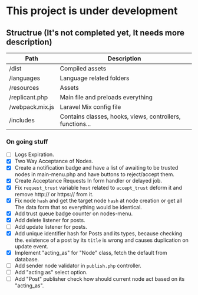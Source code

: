# This project is under development

## Structrue (It's not completed yet, It needs more description)

| Path            | Description                                               |
|-----------------|-----------------------------------------------------------|
| /dist           | Compiled assets                                           |
| /languages      | Language related folders                                  |
| /resources      | Assets                                                    |
| /replicant.php  | Main file and preloads everything                         |
| /webpack.mix.js | Laravel Mix config file                                   |
| /includes       | Contains classes, hooks, views, controllers, functions... |

### On going stuff

   - [ ] Logs Expiration.
   - [X] Two Way Acceptance of Nodes.
   - [X] Create a notification badge and have a list of awaiting to be trusted nodes in main-menu.php and have buttons to reject/accept them.
   - [X] Create Acceptance Requests In form handler or delayed job.
   - [X] Fix `request_trust` variable `host` related to `accept_trust`
         deform it and remove http:// or https:// from it.
   - [X] Fix node `hash` and get the target node `hash` at node creation
         or get all The data form that so everything would be identical.
   - [X] Add trust queue badge counter on nodes-menu.
   - [X] Add delete listener for posts.
   - [ ] Add update listener for posts.
   - [X] Add unique identifier hash for Posts and its types, because checking the.
         existence of a post by its `title` is wrong and causes duplication on update event.
   - [X] Implement "acting_as" for "Node" class, fetch the default from database.
   - [ ] Add sender node validator in `publish.php` controller.
   - [ ] Add "acting as" select option.
   - [ ] Add "Post" publisher check how should current node act based on its "acting_as".
